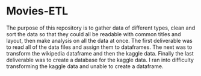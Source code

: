 # Movies-ETL

The purpose of this repository is to gather data of different types, clean and sort the data so that they could all be readable with common titles and layout, then make analysis on all the data at once. The first deliverable was to read all of the data files and assign them to dataframes. The next was to transform the wikipedia dataframe and then the kaggle data. Finally the last deliverable was to create a database for the kaggle data. I ran into difficulty transforming the kaggle data and unable to create a dataframe.
